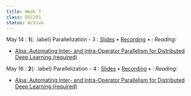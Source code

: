 ```yaml
---
title: Week 7
class: DSC291
status: Active
---
```


May 14
: **1**{: .label} Parallelization - 3
  : [Slides](assets/slides/11_parallelization-3.pdf) &#8226; [Recording](https://podcast.ucsd.edu/watch/sp24/dsc291_d00/13) &#8226;
: *Reading:* 
* [Alpa: Automating Inter- and Intra-Operator Parallelism for Distributed Deep Learning (required)](https://www.usenix.org/system/files/osdi22-zheng-lianmin.pdf)


May 16 
: **2**{: .label} Parallelization - 4
  : [Slides](assets/slides/12_parallelization-4.pdf) &#8226; [Recording](https://podcast.ucsd.edu/watch/sp24/dsc291_d00/14) &#8226;
: *Reading:* 
* [Alpa: Automating Inter- and Intra-Operator Parallelism for Distributed Deep Learning (required)](https://www.usenix.org/system/files/osdi22-zheng-lianmin.pdf)
